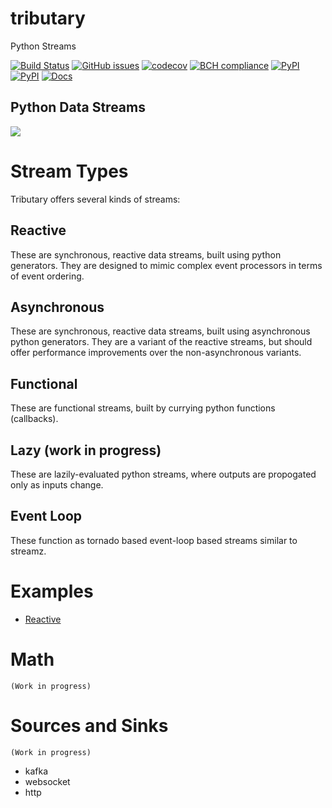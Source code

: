 # tributary
Python Streams

[![Build Status](https://travis-ci.org/timkpaine/tributary.svg?branch=master)](https://travis-ci.org/timkpaine/tributary)
[![GitHub issues](https://img.shields.io/github/issues/timkpaine/tributary.svg)]()
[![codecov](https://codecov.io/gh/timkpaine/tributary/branch/master/graph/badge.svg)](https://codecov.io/gh/timkpaine/tributary)
[![BCH compliance](https://bettercodehub.com/edge/badge/timkpaine/tributary?branch=master)](https://bettercodehub.com/)
[![PyPI](https://img.shields.io/pypi/l/tributary.svg)](https://pypi.python.org/pypi/tributary)
[![PyPI](https://img.shields.io/pypi/v/tributary.svg)](https://pypi.python.org/pypi/tributary)
[![Docs](https://img.shields.io/readthedocs/tributary.svg)](https://tributary.readthedocs.io)


## Python Data Streams
![](https://raw.githubusercontent.com/timkpaine/tributary/master/docs/img/example.gif)


# Stream Types
Tributary offers several kinds of streams:

## Reactive
These are synchronous, reactive data streams, built using python generators. They are designed to mimic complex event processors in terms of event ordering.

## Asynchronous
These are synchronous, reactive data streams, built using asynchronous python generators. They are a variant of the reactive streams, but should offer performance improvements over the non-asynchronous variants. 

## Functional
These are functional streams, built by currying python functions (callbacks). 

## Lazy (work in progress)
These are lazily-evaluated python streams, where outputs are propogated only as inputs change.

## Event Loop
These function as tornado based event-loop based streams similar to streamz.

# Examples
- [Reactive](examples/reactive.md)

# Math
`(Work in progress)`

# Sources and Sinks
`(Work in progress)`

- kafka
- websocket
- http